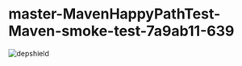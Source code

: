 # master-MavenHappyPathTest-Maven-smoke-test-7a9ab11-639

![depshield](https://ci.dev.depshield.sonatype.org/badges/depshield-ci/master-MavenHappyPathTest-Maven-smoke-test-7a9ab11-639/depshield.svg)